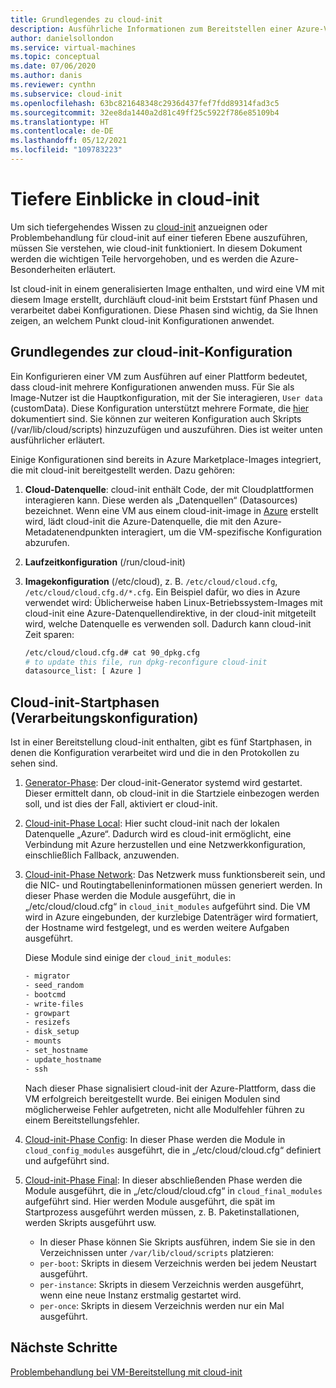 ```yaml
---
title: Grundlegendes zu cloud-init
description: Ausführliche Informationen zum Bereitstellen einer Azure-VM mit cloud-init.
author: danielsollondon
ms.service: virtual-machines
ms.topic: conceptual
ms.date: 07/06/2020
ms.author: danis
ms.reviewer: cynthn
ms.subservice: cloud-init
ms.openlocfilehash: 63bc821648348c2936d437fef7fdd89314fad3c5
ms.sourcegitcommit: 32ee8da1440a2d81c49ff25c5922f786e85109b4
ms.translationtype: HT
ms.contentlocale: de-DE
ms.lasthandoff: 05/12/2021
ms.locfileid: "109783223"
---
```

# <a name="diving-deeper-into-cloud-init"></a>Tiefere Einblicke in cloud-init
Um sich tiefergehendes Wissen zu [cloud-init](https://cloudinit.readthedocs.io/en/latest/index.html) anzueignen oder Problembehandlung für cloud-init auf einer tieferen Ebene auszuführen, müssen Sie verstehen, wie cloud-init funktioniert. In diesem Dokument werden die wichtigen Teile hervorgehoben, und es werden die Azure-Besonderheiten erläutert.

Ist cloud-init in einem generalisierten Image enthalten, und wird eine VM mit diesem Image erstellt, durchläuft cloud-init beim Erststart fünf Phasen und verarbeitet dabei Konfigurationen. Diese Phasen sind wichtig, da Sie Ihnen zeigen, an welchem Punkt cloud-init Konfigurationen anwendet. 


## <a name="understand-cloud-init-configuration"></a>Grundlegendes zur cloud-init-Konfiguration
Ein Konfigurieren einer VM zum Ausführen auf einer Plattform bedeutet, dass cloud-init mehrere Konfigurationen anwenden muss. Für Sie als Image-Nutzer ist die Hauptkonfiguration, mit der Sie interagieren, `User data` (customData). Diese Konfiguration unterstützt mehrere Formate, die [hier](https://cloudinit.readthedocs.io/en/latest/topics/format.html#user-data-formats) dokumentiert sind. Sie können zur weiteren Konfiguration auch Skripts (/var/lib/cloud/scripts) hinzuzufügen und auszuführen. Dies ist weiter unten ausführlicher erläutert.

Einige Konfigurationen sind bereits in Azure Marketplace-Images integriert, die mit cloud-init bereitgestellt werden. Dazu gehören:

1. **Cloud-Datenquelle**: cloud-init enthält Code, der mit Cloudplattformen interagieren kann. Diese werden als „Datenquellen“ (Datasources) bezeichnet. Wenn eine VM aus einem cloud-init-image in [Azure](https://cloudinit.readthedocs.io/en/latest/topics/datasources/azure.html#azure) erstellt wird, lädt cloud-init die Azure-Datenquelle, die mit den Azure-Metadatenendpunkten interagiert, um die VM-spezifische Konfiguration abzurufen.
2. **Laufzeitkonfiguration** (/run/cloud-init)
3. **Imagekonfiguration** (/etc/cloud), z. B. `/etc/cloud/cloud.cfg`, `/etc/cloud/cloud.cfg.d/*.cfg`. Ein Beispiel dafür, wo dies in Azure verwendet wird: Üblicherweise haben Linux-Betriebssystem-Images mit cloud-init eine Azure-Datenquellendirektive, in der cloud-init mitgeteilt wird, welche Datenquelle es verwenden soll. Dadurch kann cloud-init Zeit sparen:

   ```bash
   /etc/cloud/cloud.cfg.d# cat 90_dpkg.cfg
   # to update this file, run dpkg-reconfigure cloud-init
   datasource_list: [ Azure ]
   ```


## <a name="cloud-init-boot-stages-processing-configuration"></a>Cloud-init-Startphasen (Verarbeitungskonfiguration)

Ist in einer Bereitstellung cloud-init enthalten, gibt es fünf Startphasen, in denen die Konfiguration verarbeitet wird und die in den Protokollen zu sehen sind.

1. [Generator-Phase](https://cloudinit.readthedocs.io/en/latest/topics/boot.html#generator): Der cloud-init-Generator systemd wird gestartet. Dieser ermittelt dann, ob cloud-init in die Startziele einbezogen werden soll, und ist dies der Fall, aktiviert er cloud-init. 

2. [Cloud-init-Phase Local](https://cloudinit.readthedocs.io/en/latest/topics/boot.html#local): Hier sucht cloud-init nach der lokalen Datenquelle „Azure“. Dadurch wird es cloud-init ermöglicht, eine Verbindung mit Azure herzustellen und eine Netzwerkkonfiguration, einschließlich Fallback, anzuwenden.

3. [Cloud-init-Phase Network](https://cloudinit.readthedocs.io/en/latest/topics/boot.html#network): Das Netzwerk muss funktionsbereit sein, und die NIC- und Routingtabelleninformationen müssen generiert werden. In dieser Phase werden die Module ausgeführt, die in „/etc/cloud/cloud.cfg“ in `cloud_init_modules` aufgeführt sind. Die VM wird in Azure eingebunden, der kurzlebige Datenträger wird formatiert, der Hostname wird festgelegt, und es werden weitere Aufgaben ausgeführt.

   Diese Module sind einige der `cloud_init_modules`:
   
   ```bash
   - migrator
   - seed_random
   - bootcmd
   - write-files
   - growpart
   - resizefs
   - disk_setup
   - mounts
   - set_hostname
   - update_hostname
   - ssh
   ```
   
   Nach dieser Phase signalisiert cloud-init der Azure-Plattform, dass die VM erfolgreich bereitgestellt wurde. Bei einigen Modulen sind möglicherweise Fehler aufgetreten, nicht alle Modulfehler führen zu einem Bereitstellungsfehler.

4. [Cloud-init-Phase Config](https://cloudinit.readthedocs.io/en/latest/topics/boot.html#config): In dieser Phase werden die Module in `cloud_config_modules` ausgeführt, die in „/etc/cloud/cloud.cfg“ definiert und aufgeführt sind.


5. [Cloud-init-Phase Final](https://cloudinit.readthedocs.io/en/latest/topics/boot.html#final): In dieser abschließenden Phase werden die Module ausgeführt, die in „/etc/cloud/cloud.cfg“ in `cloud_final_modules` aufgeführt sind. Hier werden Module ausgeführt, die spät im Startprozess ausgeführt werden müssen, z. B. Paketinstallationen, werden Skripts ausgeführt usw. 

   -   In dieser Phase können Sie Skripts ausführen, indem Sie sie in den Verzeichnissen unter `/var/lib/cloud/scripts` platzieren:
   - `per-boot`: Skripts in diesem Verzeichnis werden bei jedem Neustart ausgeführt.
   - `per-instance`: Skripts in diesem Verzeichnis werden ausgeführt, wenn eine neue Instanz erstmalig gestartet wird.
   - `per-once`: Skripts in diesem Verzeichnis werden nur ein Mal ausgeführt.

## <a name="next-steps"></a>Nächste Schritte

[Problembehandlung bei VM-Bereitstellung mit cloud-init](cloud-init-troubleshooting.md)
